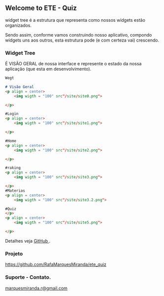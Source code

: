 ## Welcome to ETE - Quiz

widget tree é a estrutura que representa como nossos widgets estão organizados.

Sendo assim, conforme vamos construindo nosso aplicativo, compondo widgets uns aos outros, esta estrutura pode (e com certeza vai) crescendo. 

### Widget Tree

 É VISÃO GERAL de nossa interface e represente o estado da nossa aplicação (que esta em desenvolvimento).

```markdown
Wegt

# Visão Geral
<p align = center>
    <img wigth = "100" src"/site/site0.png">

</p>

#Login
<p align = center>
    <img wigth = "100" src"/site/site1.png">

</p>

#Home
<p align = center>
    <img wigth = "100" src"/site/site2.png">

</p>

#raking
<p align = center>
    <img wigth = "100" src"/site/site3.png">

</p>
#Materias
<p align = center>
    <img wigth = "100" src"/site/site3.2.png">

#Quiz
</p>
<p align = center>
    <img wigth = "100" src"/site/site5.png">

</p>


```

Detalhes veja [GitHub ](https://github.com/RafaMarquesMiranda/ete_quiz).

### Projeto 

https://github.com/RafaMarquesMiranda/ete_quiz

### Suporte - Contato.

marquesmiranda.r@gmail.com
